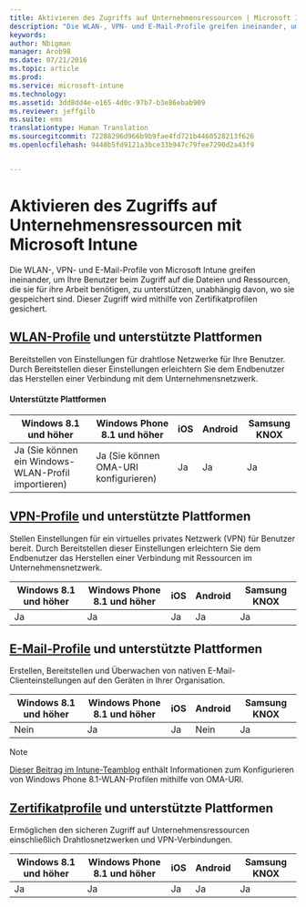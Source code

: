 ```yaml
---
title: Aktivieren des Zugriffs auf Unternehmensressourcen | Microsoft Intune
description: "Die WLAN-, VPN- und E-Mail-Profile greifen ineinander, um Ihre Benutzer beim Zugriff auf die Dateien und Ressourcen, die sie benötigen, zu unterstützen."
keywords: 
author: Nbigman
manager: Arob98
ms.date: 07/21/2016
ms.topic: article
ms.prod: 
ms.service: microsoft-intune
ms.technology: 
ms.assetid: 3dd8dd4e-e165-4d0c-97b7-b3e86ebab909
ms.reviewer: jeffgilb
ms.suite: ems
translationtype: Human Translation
ms.sourcegitcommit: 72288296d966b9b9fae4fd721b4460528213f626
ms.openlocfilehash: 9448b5fd9121a3bce33b947c79fee7290d2a43f9


---
```


# Aktivieren des Zugriffs auf Unternehmensressourcen mit Microsoft Intune
Die WLAN-, VPN- und E-Mail-Profile von Microsoft Intune greifen ineinander, um Ihre Benutzer beim Zugriff auf die Dateien und Ressourcen, die sie für ihre Arbeit benötigen, zu unterstützen, unabhängig davon, wo sie gespeichert sind. Dieser Zugriff wird mithilfe von Zertifikatprofilen gesichert.

## [WLAN-Profile](wi-fi-connections-in-microsoft-intune.md) und unterstützte Plattformen

Bereitstellen von Einstellungen für drahtlose Netzwerke für Ihre Benutzer. Durch Bereitstellen dieser Einstellungen erleichtern Sie dem Endbenutzer das Herstellen einer Verbindung mit dem Unternehmensnetzwerk.
#### Unterstützte Plattformen

|Windows 8.1 und höher|Windows Phone 8.1 und höher|iOS|Android|Samsung KNOX|
|---------------------|---------------------------|---|-------|------------|
|Ja (Sie können ein Windows-WLAN-Profil importieren)|Ja (Sie können OMA-URI konfigurieren) |Ja|Ja|Ja|

## [VPN-Profile](vpn-connections-in-microsoft-intune.md) und unterstützte Plattformen
Stellen Einstellungen für ein virtuelles privates Netzwerk (VPN) für Benutzer bereit. Durch Bereitstellen dieser Einstellungen erleichtern Sie dem Endbenutzer das Herstellen einer Verbindung mit Ressourcen im Unternehmensnetzwerk.

|Windows 8.1 und höher|Windows Phone 8.1 und höher|iOS|Android|Samsung KNOX|
|---------------------|---------------------------|---|-------|------------|
|Ja|Ja|Ja|Ja|Ja|

## [E-Mail-Profile](configure-access-to-corporate-email-using-email-profiles-with-microsoft-intune.md) und unterstützte Plattformen
Erstellen, Bereitstellen und Überwachen von nativen E-Mail-Clienteinstellungen auf den Geräten in Ihrer Organisation.

|Windows 8.1 und höher|Windows Phone 8.1 und höher|iOS|Android|Samsung KNOX|
|---------------------|---------------------------|---|-------|------------|
|Nein|Ja|Ja|Nein|Ja|
> [!NOTE]
> [Dieser Beitrag im Intune-Teamblog](https://blogs.technet.microsoft.com/enterprisemobility/2015/02/19/using-oma-uri-to-create-custom-wi-fi-profiles-for-windows-phone-8-1/) enthält Informationen zum Konfigurieren von Windows Phone 8.1-WLAN-Profilen mithilfe von OMA-URI.

## [Zertifikatprofile](secure-resource-access-with-certificate-profiles.md) und unterstützte Plattformen
Ermöglichen den sicheren Zugriff auf Unternehmensressourcen einschließlich Drahtlosnetzwerken und VPN-Verbindungen.

|Windows 8.1 und höher|Windows Phone 8.1 und höher|iOS|Android|Samsung KNOX|
|---------------------|---------------------------|---|-------|------------|
|Ja|Ja|Ja|Ja|Ja|



<!--HONumber=Jul16_HO3-->


